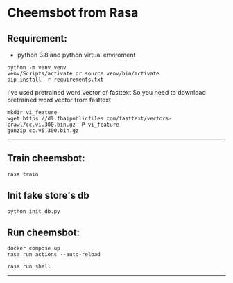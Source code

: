 # Cheemsbot from Rasa

## Requirement:
- python 3.8 and python virtual enviroment

```shell
python -m venv venv
venv/Scripts/activate or source venv/bin/activate
pip install -r requirements.txt
```
I've used pretrained word vector of fasttext So you need to download pretrained word vector from fasttext
```
mkdir vi_feature
wget https://dl.fbaipublicfiles.com/fasttext/vectors-crawl/cc.vi.300.bin.gz -P vi_feature
gunzip cc.vi.300.bin.gz
```
----------------------------------------------------------------------------------------------------
## Train cheemsbot:
 
```shell
rasa train
```

## Init fake store's db
```
python init_db.py
```

## Run cheemsbot:
 
```shell
docker compose up
rasa run actions --auto-reload
```
 
```shell
rasa run shell
```

----------------------------------------------------------------------------------------------------

